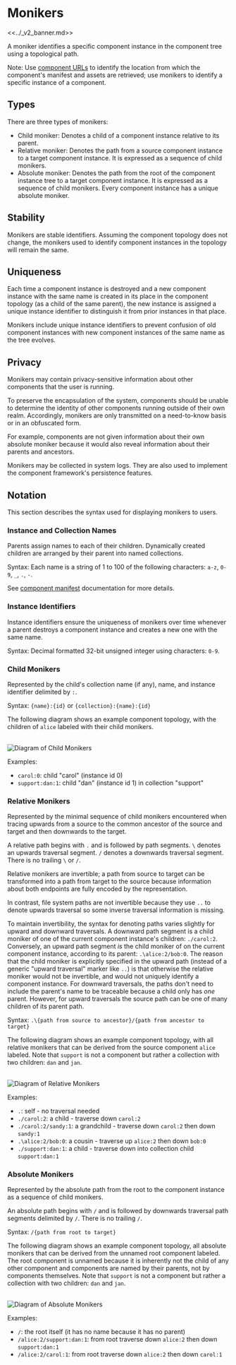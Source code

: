 # Monikers

<<../_v2_banner.md>>


A moniker identifies a specific component instance in the component tree using
a topological path.

Note: Use [component URLs][doc-component-urls] to identify the location from
which the component's manifest and assets are retrieved; use monikers to
identify a specific instance of a component.

## Types

There are three types of monikers:

- Child moniker: Denotes a child of a component instance relative to its parent.
- Relative moniker: Denotes the path from a source component instance to a
  target component instance. It is expressed as a sequence of child monikers.
- Absolute moniker: Denotes the path from the root of the component instance
  tree to a target component instance. It is expressed as a sequence of child
  monikers. Every component instance has a unique absolute moniker.

## Stability

Monikers are stable identifiers. Assuming the component topology does not
change, the monikers used to identify component instances in the topology
will remain the same.

## Uniqueness

Each time a component instance is destroyed and a new component instance with
the same name is created in its place in the component topology (as a child
of the same parent), the new instance is assigned a unique instance identifier
to distinguish it from prior instances in that place.

Monikers include unique instance identifiers to prevent confusion of old
component instances with new component instances of the same name as the
tree evolves.

## Privacy

Monikers may contain privacy-sensitive information about other components that
the user is running.

To preserve the encapsulation of the system, components should be unable to
determine the identity of other components running outside of their own
realm. Accordingly, monikers are only transmitted on a need-to-know basis
or in an obfuscated form.

For example, components are not given information about their own absolute
moniker because it would also reveal information about their parents and
ancestors.

Monikers may be collected in system logs. They are also used to implement the
component framework's persistence features.

## Notation

This section describes the syntax used for displaying monikers to users.

### Instance and Collection Names

Parents assign names to each of their children. Dynamically created children
are arranged by their parent into named collections.

Syntax: Each name is a string of 1 to 100 of the following characters:
`a-z`, `0-9`, `_`, `.`, `-`.

See [component manifest][doc-manifests] documentation for more details.

### Instance Identifiers

Instance identifiers ensure the uniqueness of monikers over time whenever a
parent destroys a component instance and creates a new one with the same name.

Syntax: Decimal formatted 32-bit unsigned integer using characters: `0-9`.

### Child Monikers

Represented by the child's collection name (if any), name, and instance
identifier delimited by `:`.

Syntax: `{name}:{id}` or `{collection}:{name}:{id}`

The following diagram shows an example component topology,
with the children of `alice` labeled with their child monikers.

<br>![Diagram of Child Monikers](images/monikers_child.png)<br>

Examples:

- `carol:0`: child "carol" (instance id 0)
- `support:dan:1`: child "dan" (instance id 1) in collection "support"

### Relative Monikers

Represented by the minimal sequence of child monikers encountered when tracing
upwards from a source to the common ancestor of the source and target and then
downwards to the target.

A relative path begins with `.` and is followed by path segments. ` \ ` denotes
an upwards traversal segment. `/` denotes a downwards traversal segment. There
is no trailing ` \ ` or `/`.

Relative monikers are invertible; a path from source to target can be
transformed into a path from target to the source because information about
both endpoints are fully encoded by the representation.

In contrast, file system paths are not invertible because they use `..`
to denote upwards traversal so some inverse traversal information is missing.

To maintain invertibility, the syntax for denoting paths varies slightly
for upward and downward traversals. A downward path segment is a child moniker
of one of the current component instance's children: `./carol:2`. Conversely,
an upward path segment *is* the child moniker of on the current component
instance, according to its parent: `.\alice:2/bob:0`. The reason that the child
moniker is explicitly specified in the upward path
(instead of a generic "upward traversal" marker like `..`) is that otherwise the
relative moniker would not be invertible, and would not uniquely identify a
component instance. For downward traversals, the paths don't need to include
the parent's name to be traceable because a child only has *one* parent.
However, for upward traversals the source path can be one of many children of
its parent path.

Syntax: `.\{path from source to ancestor}/{path from ancestor to target}`

The following diagram shows an example component topology, with all relative
monikers that can be derived from the source component `alice` labeled. Note
that `support` is not a component but rather a collection with two
children: `dan` and `jan`.

<br>![Diagram of Relative Monikers](images/monikers_relative.png)<br>

Examples:

- `.`: self - no traversal needed
- `./carol:2`: a child - traverse down `carol:2`
- `./carol:2/sandy:1`: a grandchild - traverse down `carol:2` then down `sandy:1`
- `.\alice:2/bob:0`: a cousin - traverse up `alice:2` then down `bob:0`
- `./support:dan:1`: a child - traverse down into collection child `support:dan:1`

### Absolute Monikers

Represented by the absolute path from the root to the component instance as
a sequence of child monikers.

An absolute path begins with `/` and is followed by downwards traversal path
segments delimited by `/`. There is no trailing `/`.

Syntax: `/{path from root to target}`

The following diagram shows an example component topology, all absolute
monikers that can be derived from the unnamed root component labeled. The root
component is unnamed because it is inherently not the child of any other
component and components are named by their parents, not by components
themselves. Note that `support` is not a component but rather a collection with
two children: `dan` and `jan`.

<br>![Diagram of Absolute Monikers](images/monikers_absolute.png)<br>

Examples:

- `/`: the root itself (it has no name because it has no parent)
- `/alice:2/support:dan:1`: from root traverse down `alice:2` then down `support:dan:1`
- `/alice:2/carol:1`: from root traverse down `alice:2` then down `carol:1`


[doc-manifests]: component_manifests.md
[doc-component-urls]: introduction.md#component-urls
